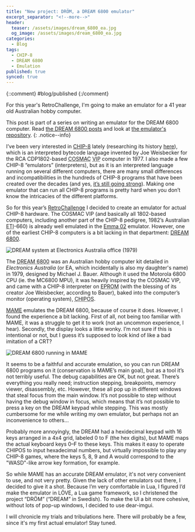 ```yaml
---
title: "New project: DRÖM, a DREAM 6800 emulator"
excerpt_separator: "<!--more-->"
header: 
  teaser: /assets/images/dream_6800_ea.jpg
  og_image: /assets/images/dream_6800_ea.jpg
categories:
  - Blog
tags:
  - CHIP-8
  - DREAM 6800
  - Emulation
published: true
synced: true
---
```

{::comment}
#blog/published 
{:/comment}

For this year's RetroChallenge, I'm going to make an emulator for a 41 year old Australian hobby computer.

<!--more-->

This post is part of a series on writing an emulator for the DREAM 6800 computer. Read [the DREAM 6800 posts](/tags/#dream-6800) and look at [the emulator's repository](https://github.com/tobiasvl/drom).
{: .notice--info}

I’ve been very interested in [CHIP-8](https://en.wikipedia.org/wiki/CHIP-8) lately (researching its history [here](https://chip-8.github.io)), which is an interpreted bytecode language invented by Joe Weisbecker for the RCA CDP1802-based <abbr title="COmplementary-Symmetry-Monolithic-Array Computer">COSMAC</abbr> <abbr title="Video Interface Processor">VIP</abbr> computer in 1977. I also made a few CHIP-8 “emulators” (interpreters), but as it is an interpreted language running on several different computers, there are many small differences and incompatibilities in the hundreds of CHIP-8 programs that have been created over the decades (and yes, [it’s still going strong](https://itch.io/jam/octojam-6)). Making one emulator that can run all CHIP-8 programs is pretty hard when you don’t know the intricacies of the different platforms.

So for this year’s [RetroChallenge](http://www.retrochallenge.org/) I decided to create an emulator for actual CHIP-8 hardware. The COSMAC VIP (and basically all 1802-based computers, including another part of the CHIP-8 pedigree, 1982’s Australian <abbr title="Electronics Today International">ETI</abbr>-660) is already well emulated in the [Emma 02](http://emma02.hobby-site.com/) emulator. However, one of the earliest CHIP-8 computers is a bit lacking in that department: [DREAM 6800](http://www.mjbauer.biz/DREAM6800.htm).

![DREAM system at _Electronics Australia_ office (1979)](../../assets/images/dream_6800_ea.jpg)

The <abbr title="Domestic Recreational Educational and Adaptive Microcomputer incorporating the Motorola 6800 microprocessor">DREAM 6800</abbr> was an Australian hobby computer kit detailed in _Electronics Australia_ (or EA, which incidentally is also my daughter's name) in 1979, designed by Michael J. Bauer. Although it used the Motorola 6800 CPU (ie. the MC6800 MPU), it was heavily inspired by the COSMAC VIP, and came with a CHIP-8 interpreter on <abbr title="Erasable Programmable Read-Only Memory">EPROM</abbr> (with the blessing of its creator Joe Weisbecker, according to Bauer), baked into the computer’s monitor (operating system), <abbr title="Compact Hexadecimal Interpretive Programming and Operating System">CHIPOS</abbr>.

[MAME](https://en.wikipedia.org/wiki/MAME) emulates the DREAM 6800, because of course it does. However, I found the experience a bit lacking. First of all, not being too familiar with MAME, it was a struggle to get it to work (not an uncommon experience, I hear). Secondly, the display looks a little wonky. I’m not sure if this is intentional or not, but I guess it’s supposed to look kind of like a bad imitation of a CRT?

![DREAM 6800 running in MAME](../../assets/images/mame_d6800.png)

It seems to be a faithful and accurate emulation, so you can run DREAM 6800 programs on it (conservation is MAME’s main goal), but as a tool it’s not terribly useful. The debug capabilities are OK, but not great. There’s everything you really need; instruction stepping, breakpoints, memory viewer, disassembly, etc. However, these all pop up in different windows that steal focus from the main window. It’s not possible to step without having the debug window in focus, which means that it’s not possible to press a key on the DREAM keypad while stepping. This was mostly cumbersome for me while writing my own emulator, but perhaps not an inconvenience to others…

Probably more annoyingly, the DREAM had a hexidecimal keypad with 16 keys arranged in a 4x4 grid, labeled 0 to F (the hex digits), but MAME maps the actual keyboard keys 0–F to these keys. This makes it easy to operate CHIPOS to input hexadecimal numbers, but virtually impossible to play any CHIP-8 games, where the keys 5, 8, 9 and A would correspond to the "WASD"-like arrow key formation, for example.

So while MAME has an accurate DREAM emulator, it's not very convenient to use, and not very pretty. Given the lack of other emulators out there, I decided to give it a shot. Because I’m very comfortable in Lua, I figured I’d make the emulator in LÖVE, a Lua game framework, so I christened the project “DRÖM” (“DREAM” in Swedish). To make the UI a bit more cohesive, without lots of pop-up windows, I decided to use dear-imgui.

I will chronicle my trials and tribulations here. There will probably be a few, since it's my first actual emulator! Stay tuned.

